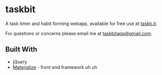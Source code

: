 # taskbit
A task timer and habit forming webapp, available for free use at [taskb.it](http://www.taskb.it/).

For questions or concerns please email me at [taskbitapp@gmail.com](mailto:taskbitapp@gmail.com).

## Built With

* jQuery
* [Materialize](http://materializecss.com/) - front end framework
uh
uh
